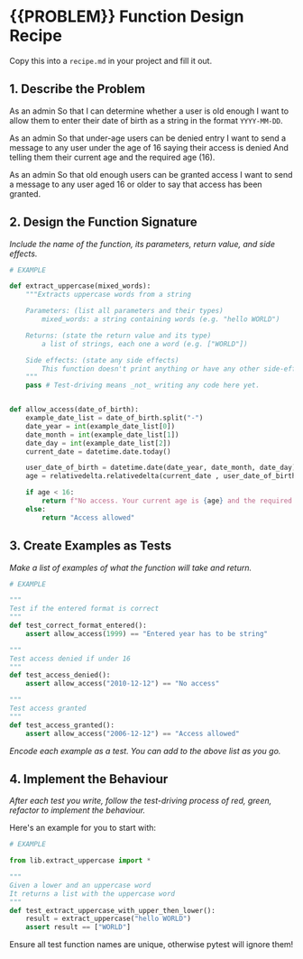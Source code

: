 # {{PROBLEM}} Function Design Recipe

Copy this into a `recipe.md` in your project and fill it out.

## 1. Describe the Problem

As an admin
So that I can determine whether a user is old enough
I want to allow them to enter their date of birth as a string in the format `YYYY-MM-DD`.

As an admin
So that under-age users can be denied entry
I want to send a message to any user under the age of 16 saying their access is denied
And telling them their current age and the required age (16).

As an admin
So that old enough users can be granted access
I want to send a message to any user aged 16 or older to say that access has been granted.

## 2. Design the Function Signature

_Include the name of the function, its parameters, return value, and side effects._

```python
# EXAMPLE

def extract_uppercase(mixed_words):
    """Extracts uppercase words from a string

    Parameters: (list all parameters and their types)
        mixed_words: a string containing words (e.g. "hello WORLD")

    Returns: (state the return value and its type)
        a list of strings, each one a word (e.g. ["WORLD"])

    Side effects: (state any side effects)
        This function doesn't print anything or have any other side-effects
    """
    pass # Test-driving means _not_ writing any code here yet.


def allow_access(date_of_birth):
    example_date_list = date_of_birth.split("-")
    date_year = int(example_date_list[0])
    date_month = int(example_date_list[1])
    date_day = int(example_date_list[2])
    current_date = datetime.date.today()

    user_date_of_birth = datetime.date(date_year, date_month, date_day)
    age = relativedelta.relativedelta(current_date , user_date_of_birth)

    if age < 16:
        return f"No access. Your current age is {age} and the required age is 16"
    else:
        return "Access allowed"

```

## 3. Create Examples as Tests

_Make a list of examples of what the function will take and return._

```python
# EXAMPLE

"""
Test if the entered format is correct
"""
def test_correct_format_entered():
    assert allow_access(1999) == "Entered year has to be string"

"""
Test access denied if under 16
"""
def test_access_denied():
    assert allow_access("2010-12-12") == "No access"

"""
Test access granted
"""
def test_access_granted():
    assert allow_access("2006-12-12") == "Access allowed"
```

_Encode each example as a test. You can add to the above list as you go._

## 4. Implement the Behaviour

_After each test you write, follow the test-driving process of red, green, refactor to implement the behaviour._

Here's an example for you to start with:

```python
# EXAMPLE

from lib.extract_uppercase import *

"""
Given a lower and an uppercase word
It returns a list with the uppercase word
"""
def test_extract_uppercase_with_upper_then_lower():
    result = extract_uppercase("hello WORLD")
    assert result == ["WORLD"]
```

Ensure all test function names are unique, otherwise pytest will ignore them!
